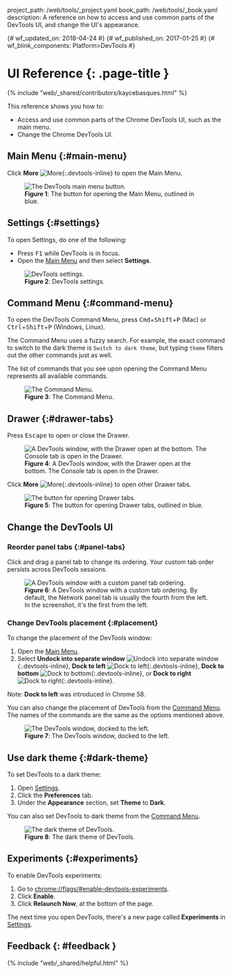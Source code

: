 project_path: /web/tools/_project.yaml
book_path: /web/tools/_book.yaml
description: A reference on how to access and use common parts of the DevTools UI, and change the UI's appearance.

{# wf_updated_on: 2018-04-24 #}
{# wf_published_on: 2017-01-25 #}
{# wf_blink_components: Platform>DevTools #}

<style>
.devtools-inline {
  max-height: 1em;
  vertical-align: middle;
}
</style>

# UI Reference {: .page-title }

{% include "web/_shared/contributors/kaycebasques.html" %}

This reference shows you how to:

* Access and use common parts of the Chrome DevTools UI, such as the main menu.
* Change the Chrome DevTools UI.

## Main Menu {:#main-menu}

Click **More** ![More](images/more.png){:.devtools-inline} to open the
Main Menu.

<figure>
  <img src="images/main-menu.svg" alt="The DevTools main menu button."/>
  <figcaption>
    <b>Figure 1</b>: The button for opening the Main Menu, outlined in blue.
  </figcaption>
</figure>

## Settings {:#settings}

To open Settings, do one of the following:

* Press <kbd>F1</kbd> while DevTools is in focus.
* Open the [Main Menu](#main-menu) and then select **Settings**.

<figure>
  <img src="images/settings.png" alt="DevTools settings."/>
  <figcaption>
    <b>Figure 2</b>: DevTools settings.
  </figcaption>
</figure>

## Command Menu {:#command-menu}

To open the DevTools Command Menu, press 
<kbd>Cmd</kbd>+<kbd>Shift</kbd>+<kbd>P</kbd> (Mac) or
<kbd>Ctrl</kbd>+<kbd>Shift</kbd>+<kbd>P</kbd> (Windows, Linux).

The Command Menu uses a fuzzy search. For example, the exact command to switch
to the dark theme is `Switch to dark theme`, but typing `theme` filters out
the other commands just as well.

The list of commands that you see upon opening the Command Menu represents
all available commands.

<figure>
  <img src="images/command-menu.png" alt="The Command Menu."/>
  <figcaption>
    <b>Figure 3</b>: The Command Menu.
  </figcaption>
</figure>

## Drawer {:#drawer-tabs}

Press <kbd>Escape</kbd> to open or close the Drawer.

<figure>
  <img src="images/drawer-example.png" alt="A DevTools window, with the
      Drawer open at the bottom. The Console tab is open in the Drawer."/>
  <figcaption>
    <b>Figure 4</b>: A DevTools window, with the Drawer open at the bottom.
    The Console tab is open in the Drawer.
  </figcaption>
</figure>

Click **More** ![More](images/more.png){:.devtools-inline} to open other
Drawer tabs.

<figure>
  <img src="images/more-drawer-tabs.svg" alt="The button for opening Drawer
      tabs."/>
  <figcaption>
    <b>Figure 5</b>: The button for opening Drawer tabs, outlined in blue.
  </figcaption>
</figure>

## Change the DevTools UI

### Reorder panel tabs {:#panel-tabs}

Click and drag a panel tab to change its ordering. Your custom tab order
persists across DevTools sessions.

<figure>
  <img src="images/custom-panel-tab-ordering.png" alt="A DevTools window
      with a custom panel tab ordering."/>
  <figcaption>
    <b>Figure 6</b>: A DevTools window with a custom tab ordering. By default,
    the Network panel tab is usually the fourth from the left. In the
    screenshot, it's the first from the left.
  </figcaption>
</figure>

### Change DevTools placement {:#placement}

To change the placement of the DevTools window:

1. Open the [Main Menu](#main-menu).
1. Select **Undock into separate window**
   ![Undock into separate window](images/undock.png){:.devtools-inline}, **Dock
   to left** ![Dock to
   left](images/dock-left.png){:.devtools-inline}, **Dock to bottom** ![Dock
   to bottom](images/dock-bottom.png){:.devtools-inline}, or **Dock to right**
   ![Dock to right](images/dock-right.png){:.devtools-inline}.

Note: **Dock to left** was introduced in Chrome 58.

You can also change the placement of DevTools from the [Command
Menu](#command-menu). The names of the commands are the same as the options
mentioned above.

<figure>
  <img src="images/left-dock-example.png" alt="The DevTools window,
      docked to the left."/>
  <figcaption>
    <b>Figure 7</b>: The DevTools window, docked to the left.
  </figcaption>
</figure>

## Use dark theme {:#dark-theme}

To set DevTools to a dark theme:

1. Open [Settings](#settings).
1. Click the **Preferences** tab.
1. Under the **Appearance** section, set **Theme** to **Dark**.

You can also set DevTools to dark theme from the [Command
Menu](#command-menu).

<figure>
  <img src="images/dark-theme.png" alt="The dark theme of DevTools."/>
  <figcaption>
    <b>Figure 8</b>: The dark theme of DevTools.
  </figcaption>
</figure>

## Experiments {:#experiments}

To enable DevTools experiments:

1. Go to [chrome://flags/#enable-devtools-experiments][experiments].
1. Click **Enable**.
1. Click **Relaunch Now**, at the bottom of the page.

The next time you open DevTools, there's a new page called **Experiments**
in [Settings](#settings).

[experiments]: chrome://flags/#enable-devtools-experiments

## Feedback {: #feedback }

{% include "web/_shared/helpful.html" %}
